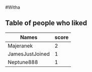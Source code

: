 #Witha
## Table of people who liked
Names | score
--- | ---
Majeranek | 2
JamesJustJoined | 1
Neptune888 | 1
